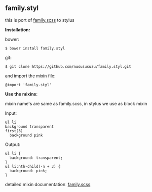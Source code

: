 **family.styl**
-------
this is port of [family.scss](https://github.com/LukyVj/family.scss) to stylus

**Installation:**

bower:

    $ bower install family.styl

git:

    $ git clone https://github.com/nusususuzu/family.styl.git

and import the mixin file:

    @import 'family.styl'

**Use the mixins:**

mixin name's are same as family.scss, in stylus we use as block mixin

Input:

    ul li
    background transparent
    first(3)
      background pink

Output:

    ul li {
      background: transparent;
    }
    ul li:nth-child(-n + 3) {
      background: pink;
    }

detailed mixin documentation:
  [family.scss](http://lukyvj.github.io/family.scss/)
